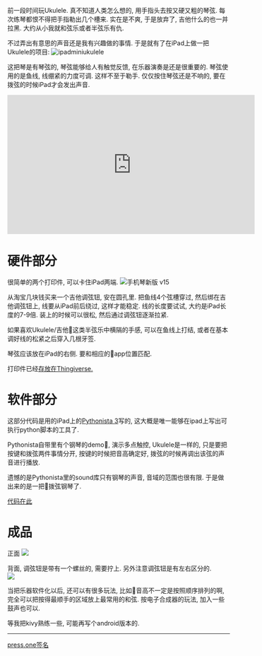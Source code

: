 <!--
.. title: iPad上的琴弦
.. slug: string-on-pad
.. date: 2018-3-20 12:00 UTC+08:00
.. tags: python
.. category: python
.. link:
.. description:
.. type: text
-->

前一段时间玩Ukulele. 真不知道人类怎么想的, 用手指头去按又硬又粗的琴弦. 每次练琴都恨不得把手指勒出几个槽来. 实在是不爽, 于是放弃了, 吉他什么的也一并拉黑. 大约从小我就和弦乐或者半弦乐有仇.

不过弄出有意思的声音还是我有兴趣做的事情. 于是就有了在iPad上做一把Ukulele的项目:
![ipadminiukulele](https://i.loli.net/2018/03/20/5ab08921c906d.gif)

这把琴是有琴弦的, 琴弦能够给人有触觉反馈, 在乐器演奏是还是很重要的. 琴弦使用的是鱼线, 线绷紧的力度可调. 这样不至于勒手. 仅仅按住琴弦还是不响的, 要在拨弦的时候iPad才会发出声音.

<iframe width="560" height="315" src="https://www.youtube.com/embed/w-KjJy7J-Tw" frameborder="0" allow="autoplay; encrypted-media" allowfullscreen></iframe>

<!-- TEASER_END -->

# 硬件部分

很简单的两个打印件, 可以卡住iPad两端.
![手机琴新版 v15](https://i.loli.net/2018/03/20/5ab08b60e5759.png)

从淘宝几块钱买来一个吉他调弦钮, 安在圆孔里. 把鱼线4个弦槽穿过, 然后绑在吉他调弦钮上, 线要从iPad前后绕过, 这样才能稳定. 线的长度要试试, 大约是iPad长度的7-9倍. 装上的时候可以很松, 然后通过调弦钮逐渐拉紧.

如果喜欢Ukulele/吉他这类半弦乐中横隔的手感, 可以在鱼线上打结, 或者在基本调好线的松紧之后穿入几根牙签.

琴弦应该放在iPad的右侧. 要和相应的app位置匹配.

打印件已经[存放在Thingiverse. ](https://www.thingiverse.com/thing:2832687)

# 软件部分

这部分代码是用的iPad上的[Pythonista 3](http://omz-software.com/pythonista/)写的, 这大概是唯一能够在ipad上写出可执行python脚本的工具了.

Pythonista自带里有个钢琴的demo, 演示多点触控, Ukulele是一样的, 只是要把按键和拨弦两件事情分开, 按键的时候把音高确定好, 拨弦的时候再调出该弦的声音进行播放.

遗憾的是Pythonista里的sound库只有钢琴的声音, 音域的范围也很有限. 于是做出来的是一把拨弦钢琴了.

[代码在此](../../../code/iPad-Ukulele/Ukulele.py)

# 成品

正面
![](https://i.loli.net/2018/03/20/5ab0fdde481f8.jpg)

背面, 调弦钮是带有一个螺丝的, 需要拧上. 另外注意调弦钮是有左右区分的.  
![](https://i.loli.net/2018/03/20/5ab0fdda48840.jpg)

当把乐器软件化以后, 还可以有很多玩法, 比如音高不一定是按照顺序排列的啊, 完全可以把按得最顺手的区域放上最常用的和弦. 按电子合成器的玩法, 加入一些鼓声也可以. 

等我把kivy熟练一些, 可能再写个android版本的.











<!-- EOF -->
----
[press.one签名](https://press.one/file/v?s=3bf28f812a1c1308b7942dd424cf4114c7cd2241038b3df453038fcdde5f7561b345a77b2b9879b84cb6ab3601d1bce58f8e31dad3110e79912e1c179209f8811&h=01f31dd17b0af32cca3bc8cdb4c450b59c5c6812749b31c2e4632073cb14dcdb&a=79c1846bc532ec0cf61ad0f1f5604a80a1387aca&f=P1&v=2)
